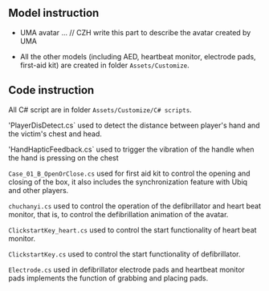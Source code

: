 ## Model instruction
- UMA avatar ... // CZH write this part to describe the avatar created by UMA

- All the other models (including AED, heartbeat monitor, electrode pads, first-aid kit)  are created in folder `Assets/Customize`.

## Code instruction
All C# script are in folder `Assets/Customize/C# scripts`.

'PlayerDisDetect.cs` used to detect the distance between player's hand and the victim's chest and head.    

'HandHapticFeedback.cs` used to trigger the vibration of the handle when the hand is pressing on the chest 

`Case_01_B_OpenOrClose.cs` used for first aid kit to control the opening and closing of the box, it also includes the synchronization feature with Ubiq and other players.

`chuchanyi.cs` used to control the operation of the defibrillator and heart beat monitor, that is, to control the defibrillation animation of the avatar.

`ClickstartKey_heart.cs` used to control the start functionality of heart beat monitor.

`ClickstartKey.cs` used to control the start functionality of defibrillator.

`Electrode.cs` used in defibrillator electrode pads and heartbeat monitor pads implements the function of grabbing and placing pads.
